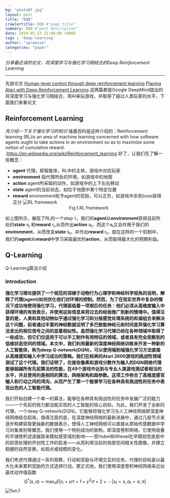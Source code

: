 ```yaml
---
bg: "photo07.jpg"
layout: post
title: "DQN"
crawlertitle: DQN #"page title"
summary: DQN #"post description"
date: 2019-05-22 22:00:00 +0800
tags : 'deep-learning'
author: "vpromise"
categories: "paper"
---
```



*分享最近读的论文，将深度学习与强化学习相结合的Deep Reinforcement Learning*

---
先放论文
[Human-level control through deep reinforcement learning](https://www.nature.com/articles/nature14236)
[Playing Atari with Deep Reinforcement Learning](https://www.cs.toronto.edu/~vmnih/docs/dqn.pdf)
这两篇都是Google DeepMind提出的将深度学习与强化学习相结合，用AI来玩游戏，并取得了超过人类玩家的水平，下面我们来看论文

## Reinforcement Learning
*先介绍一下关于强化学习的知识*
维基百科是这样介绍的：Reinforcement learning (RL)is an area of machine learning concerned with how software agents ought to take actions in an environment so as to maximize some notion of cumulative reward. .<https://en.wikipedia.org/wiki/Reinforcement_learning>
好了，让我们先了解一些概念：
* **agent**  代理，即智能体，RL中的主体，游戏中对应玩家
* **environment**  指代理所处的环境，如游戏中的地图
* **action**  agent所采取的动作，如游戏中的上下左右移动
* **state**  agent的当前状态，如位于地图中某个特定位置
* **reward**  environment给予agent的奖励，可以正负，如游戏中杀死boss获得正分
![RL framework](https://i.loli.net/2019/05/23/5ce6081b2241930320.png)<center>Fig.1.RL framework</center>

如上图所示，展现了RL的一个step `t`，我们的**agent**从**environment**获得目前所处的**state** s<sub>t</sub> 和**reward** r<sub>t</sub>,从而作出**action** a<sub>t</sub>，而这个a<sub>t</sub>又会作用于我们的**environment**，从而改变**state** s<sub>t</sub>，并作出**reward** r<sub>t</sub>，就在这样的一个机制中，我们的**agent**从**reward**中学习采取最优的**action**，从而取得最大化的预期利益。

## Q-Learning
Q-Learning算法介绍

### Introduction

**强化学习理论提供了一个规范的深植于动物行为心理学和神经科学视角的说明，解释了代理(agent)如何优化他们对环境的控制。然而，为了在现实世界中复杂的情况下成功地使用强化学习，代理面临着一项艰巨的任务：他们必须从高维度输入中获得环境的有效表示，并使用这些信息来将过去的经验推广到新的情境中。值得注意的是，人类和其他动物似乎通过强化学习和分层感觉处理系统的和谐组合来解决这个问题，前者通过丰富的神经数据证明了多巴胺能神经元和时间差异强化学习算法发出的相位信号之间的显着相似性。虽然强化学习代理已经在各种领域中取得了一些成功，但它们仅适用于可以手工制作有用特征的领域，或者具有完全观察到的低维状态空间的领域。本文中，我们利用最新的深度神经网络训练来开发一种新的人工智能体，称为deep Q-network(DQN)，可以使用端到端强化学习方法直接从高维感知输入中学习成功的策略。我们在经典的Atari 2600游戏的挑战性领域测试了这个代理。我们证明了，仅接收像素和游戏分数作为输入的DQN网络代理能够超越所有先前算法的性能，在49个游戏中达到与专业人类游戏测试者相当的水平，并且使用的是相同的算法，网络架构和超参数。这项工作弥合了高维度感官输入和行动之间的鸿沟，从而产生了第一个能够学习在各种具有挑战性的任务中表现出色的人工智能代理。**

我们开始创建一个单一的算法，能够在各种具有挑战性的任务中发展广泛的能力——一个先前的努力都没能实现的人工智能的核心目标。为此，我们开发了全新的代理，一个deep Q-network(DQN)，它能够将强化学习与人工神经网络即深度神经网络结合起来。值得注意的是，在深度神经网络的最新进展中，通过几层节点来逐步构建获取更抽象的数据表示，使得人工神经网络可以直接从原始传感数据中学习对象类别等概念。我们使用一个特别成功的架构，即深度卷积网络，它使用层叠的平铺卷积滤波器层来模拟感受域的影响——受Hubel和Wiesel在早期视觉皮层中的前馈处理的开创性工作的启发——从而利用当前的局部空间相关性图像，并建立稳健的自然变换，如视点或规模的变化。

我们考虑代理通过一系列观察，行动和奖励与环境交互的任务，代理的目标是以最大化未来累积奖励的方式选择行动。更正式地，我们使用深度卷积神经网络来近似最优动作值函数
$$ Q^*(s,a)=\max_\pi E[r_t+\gamma r{t+1}+ \gamma^2 r{t+2}+\cdots|s_t=s,a_t=a,\pi] $$
![fun.1](https://i.loli.net/2019/05/24/5ce75925d362765833.png)


